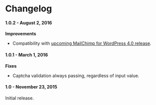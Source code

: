 Changelog
=========

#### 1.0.2 - August 2, 2016

**Improvements**

- Compatibility with [upcoming MailChimp for WordPress 4.0 release](https://mc4wp.com/kb/upgrading-to-4-0/).


#### 1.0.1 - March 1, 2016

**Fixes**

- Captcha validation always passing, regardless of input value.


#### 1.0 - November 23, 2015

Initial release.